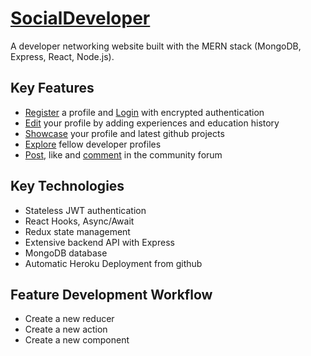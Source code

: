 # [SocialDeveloper](https://hidden-cove-62521.herokuapp.com) 
A developer networking website built with the MERN stack (MongoDB, Express, React, Node.js).

## Key Features
- [Register](https://hidden-cove-62521.herokuapp.com/register) a profile and [Login](https://hidden-cove-62521.herokuapp.com/login) with encrypted authentication
- [Edit](http://hidden-cove-62521.herokuapp.com/dashboard) your profile by adding experiences and education history
- [Showcase](http://hidden-cove-62521.herokuapp.com/profile/5cfd487706b12300172de6a0) your profile and latest github projects
- [Explore](https://hidden-cove-62521.herokuapp.com/profiles) fellow developer profiles
- [Post](https://hidden-cove-62521.herokuapp.com/posts), like and [comment](https://hidden-cove-62521.herokuapp.com/posts/5cfd4afa50aacf0017341e16) in the community forum

## Key Technologies
- Stateless JWT authentication
- React Hooks, Async/Await
- Redux state management
- Extensive backend API with Express
- MongoDB database
- Automatic Heroku Deployment from github

## Feature Development Workflow
- Create a new reducer
- Create a new action
- Create a new component
